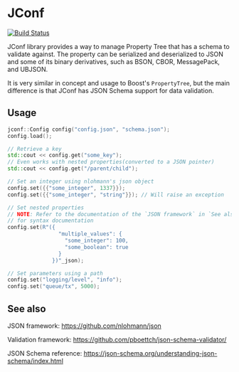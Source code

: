 # JConf

[![Build Status](https://api.travis-ci.org/yossizap/jconf.svg?branch=master)](https://api.travis-ci.org/yossizap/jconf)

JConf library provides a way to manage Property Tree that has a schema to
validate against. The property can be serialized and deserialized to JSON and
some of its binary derivatives, such as BSON, CBOR, MessagePack, and UBJSON.

It is very similar in concept and usage to Boost's `PropertyTree`, but the main
difference is that JConf has JSON Schema support for data validation.

## Usage
```cpp
jconf::Config config("config.json", "schema.json");
config.load();

// Retrieve a key
std::cout << config.get("some_key");
// Even works with nested properties(converted to a JSON pointer)
std::cout << config.get("/parent/child");

// Set an integer using nlohmann's json object
config.set({{"some_integer", 1337}});
config.set({{"some_integer", "string"}}); // Will raise an exception

// Set nested properties
// NOTE: Refer to the documentation of the `JSON framework` in `See also`
// for syntax documentation
config.set(R"({
                "multiple_values": {
                  "some_integer": 100,
                  "some_boolean": true
                }
              })"_json);

// Set parameters using a path
config.set("logging/level", "info");
config.set("queue/tx", 5000);
```

## See also
JSON framework:
https://github.com/nlohmann/json

Validation framework:
https://github.com/pboettch/json-schema-validator/

JSON Schema reference:
https://json-schema.org/understanding-json-schema/index.html
